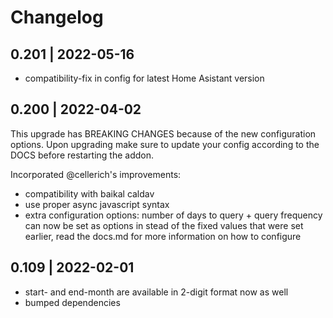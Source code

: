 # Changelog

## 0.201 | 2022-05-16
- compatibility-fix in config for latest Home Asistant version

## 0.200 | 2022-04-02
This upgrade has BREAKING CHANGES because of the new configuration options.
Upon upgrading make sure to update your config according to the DOCS before restarting the addon.

Incorporated @cellerich's improvements:
- compatibility with baikal caldav 
- use proper async javascript syntax
- extra configuration options: number of days to query + query frequency can now be set as options in stead of the fixed values that were set earlier, read the docs.md for more information on how to configure

## 0.109 | 2022-02-01
- start- and end-month are available in 2-digit format now as well
- bumped dependencies